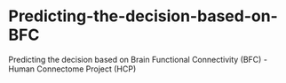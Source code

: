 # Predicting-the-decision-based-on-BFC
Predicting the decision based on Brain Functional Connectivity (BFC) - Human Connectome Project (HCP)
